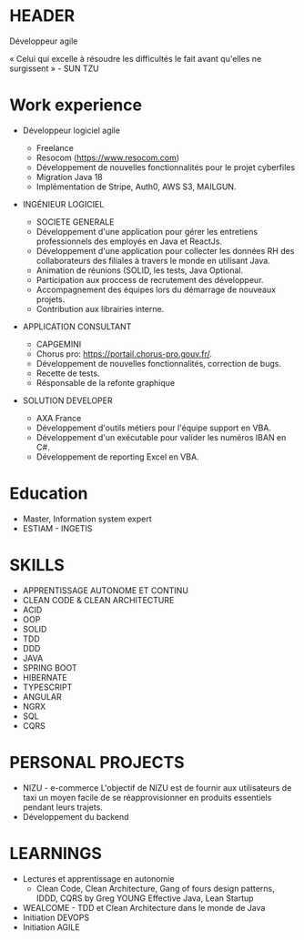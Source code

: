 # HEADER

Développeur agile

« Celui qui excelle à résoudre les difficultés le fait avant qu'elles ne surgissent » - SUN TZU

# Work experience

- Développeur logiciel agile
    - Freelance
    - Resocom (https://www.resocom.com)
    - Développement de nouvelles fonctionnalités pour le projet cyberfiles
    - Migration Java 18
    - Implémentation de Stripe, Auth0, AWS S3, MAILGUN.

- INGÉNIEUR LOGICIEL
    - SOCIETE GENERALE
    - Développement d'une application pour gérer les entretiens professionnels des employés en Java et ReactJs.
    - Développement d'une application pour collecter les données RH des collaborateurs des filiales à travers le monde
      en utilisant Java.
    - Animation de réunions (SOLID, les tests, Java Optional.
    - Participation aux proccess de recrutement des développeur.
    - Accompagnement des équipes lors du démarrage de nouveaux projets.
    - Contribution aux librairies interne.

- APPLICATION CONSULTANT
    - CAPGEMINI
    - Chorus pro: https://portail.chorus-pro.gouv.fr/.
    - Développement de nouvelles fonctionnalités, correction de bugs.
    - Recette de tests.
    - Résponsable de la refonte graphique

- SOLUTION DEVELOPER
    - AXA France
    - Développement d'outils métiers pour l'équipe support en VBA.
    - Développement d'un exécutable pour valider les numéros IBAN en C#.
    - Développement de reporting Excel en VBA.

# Education

- Master, Information system expert
- ESTIAM - INGETIS

# SKILLS

- APPRENTISSAGE AUTONOME ET CONTINU
- CLEAN CODE & CLEAN ARCHITECTURE
- ACID
- OOP
- SOLID
- TDD
- DDD
- JAVA
- SPRING BOOT
- HIBERNATE
- TYPESCRIPT
- ANGULAR
- NGRX
- SQL
- CQRS

# PERSONAL PROJECTS

- NIZU - e-commerce
  L'objectif de NIZU est de fournir aux utilisateurs de taxi un moyen facile de se réapprovisionner en produits essentiels pendant leurs trajets.
- Développement du backend

# LEARNINGS

- Lectures et apprentissage en autonomie
    - Clean Code, Clean Architecture, Gang of fours design patterns, IDDD, CQRS by Greg YOUNG Effective Java, Lean
      Startup
- WEALCOME - TDD et Clean Architecture dans le monde de Java
- Initiation DEVOPS
- Initiation AGILE
